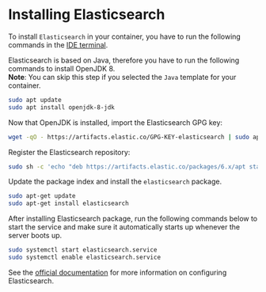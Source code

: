 # Installing Elasticsearch

To install <code>Elasticsearch</code> in your container, you have to run the following commands in the [IDE terminal](/editor/introduction/how-to-access).

Elasticsearch is based on Java, therefore you have to run the following commands to install OpenJDK 8.  
**Note**: You can skip this step if you selected the <code>Java</code> template for your container.

```sh
sudo apt update
sudo apt install openjdk-8-jdk
```

Now that OpenJDK is installed, import the Elasticsearch GPG key:

```sh
wget -qO - https://artifacts.elastic.co/GPG-KEY-elasticsearch | sudo apt-key add -
```

Register the Elasticsearch repository:

```sh
sudo sh -c 'echo "deb https://artifacts.elastic.co/packages/6.x/apt stable main" > /etc/apt/sources.list.d/elastic-6.x.list'
```

Update the package index and install the <code>elasticsearch</code> package.

```sh
sudo apt-get update
sudo apt-get install elasticsearch
```

After installing Elasticsearch package, run the following commands below to start the service and make sure it automatically starts up whenever the server boots up.

```sh
sudo systemctl start elasticsearch.service
sudo systemctl enable elasticsearch.service
```

See the [official documentation](https://www.elastic.co/guide/en/elasticsearch/reference/current/settings.html) for more information on configuring Elasticsearch.
